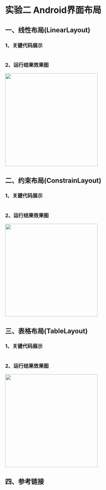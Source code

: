 # 实验二 Android界面布局
## 一、线性布局(LinearLayout)
### 1、关键代码展示
```
```

### 2、运行结果效果图
<img src="https://z3.ax1x.com/2021/10/25/54iPLn.jpg" width=300>

## 二、约束布局(ConstrainLayout)
### 1、关键代码展示
```
```

### 2、运行结果效果图
<img src="https://z3.ax1x.com/2021/10/25/54iCss.jpg" width=300>

## 三、表格布局(TableLayout)
### 1、关键代码展示
```
```

### 2、运行结果效果图
<img src="https://z3.ax1x.com/2021/10/25/54i9Mj.jpg" width=300>

## 四、参考链接
